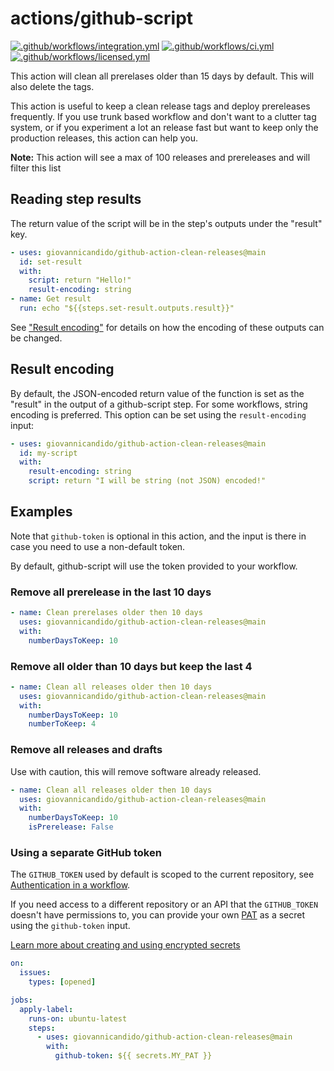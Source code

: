 # actions/github-script

[![.github/workflows/integration.yml](https://github.com/giovannicandido/github-action-clean-releases/workflows/Integration/badge.svg?event=push&branch=main)](https://github.com/actions/github-script/actions?query=workflow%3AIntegration+branch%3Amain+event%3Apush)
[![.github/workflows/ci.yml](https://github.com/giovannicandido/github-action-clean-releases/workflows/CI/badge.svg?event=push&branch=main)](https://github.com/actions/github-script/actions?query=workflow%3ACI+branch%3Amain+event%3Apush)
[![.github/workflows/licensed.yml](https://github.com/giovannicandido/github-action-clean-releases/workflows/Licensed/badge.svg?event=push&branch=main)](https://github.com/actions/github-script/actions?query=workflow%3ALicensed+branch%3Amain+event%3Apush)

This action will clean all prerelases older than 15 days by default. This will also delete the tags.

This action is useful to keep a clean release tags and deploy prereleases frequently. If you use trunk based workflow
and don't want to a clutter tag system, or if you experiment a lot an release fast but want to keep only the production releases,
this action can help you.

**Note:** This action will see a max of 100 releases and prereleases and will filter this list

## Reading step results

The return value of the script will be in the step's outputs under the
"result" key.

```yaml
- uses: giovannicandido/github-action-clean-releases@main
  id: set-result
  with:
    script: return "Hello!"
    result-encoding: string
- name: Get result
  run: echo "${{steps.set-result.outputs.result}}"
```

See ["Result encoding"](#result-encoding) for details on how the encoding of
these outputs can be changed.

## Result encoding

By default, the JSON-encoded return value of the function is set as the "result" in the
output of a github-script step. For some workflows, string encoding is preferred. This option can be set using the
`result-encoding` input:

```yaml
- uses: giovannicandido/github-action-clean-releases@main
  id: my-script
  with:
    result-encoding: string
    script: return "I will be string (not JSON) encoded!"
```

## Examples

Note that `github-token` is optional in this action, and the input is there
in case you need to use a non-default token.

By default, github-script will use the token provided to your workflow.

### Remove all prerelease in the last 10 days

```yaml
- name: Clean prerelases older then 10 days
  uses: giovannicandido/github-action-clean-releases@main
  with:
    numberDaysToKeep: 10
```

### Remove all older than 10 days but keep the last 4


```yaml
- name: Clean all releases older then 10 days
  uses: giovannicandido/github-action-clean-releases@main
  with:
    numberDaysToKeep: 10
    numberToKeep: 4
```

### Remove all releases and drafts

Use with caution, this will remove software already released.

```yaml
- name: Clean all releases older then 10 days
  uses: giovannicandido/github-action-clean-releases@main
  with:
    numberDaysToKeep: 10
    isPrerelease: False
```

### Using a separate GitHub token

The `GITHUB_TOKEN` used by default is scoped to the current repository, see [Authentication in a workflow](https://docs.github.com/actions/reference/authentication-in-a-workflow).

If you need access to a different repository or an API that the `GITHUB_TOKEN` doesn't have permissions to, you can provide your own [PAT](https://help.github.com/github/authenticating-to-github/creating-a-personal-access-token-for-the-command-line) as a secret using the `github-token` input.

[Learn more about creating and using encrypted secrets](https://docs.github.com/actions/reference/encrypted-secrets)

```yaml
on:
  issues:
    types: [opened]

jobs:
  apply-label:
    runs-on: ubuntu-latest
    steps:
      - uses: giovannicandido/github-action-clean-releases@main
        with:
          github-token: ${{ secrets.MY_PAT }}
```